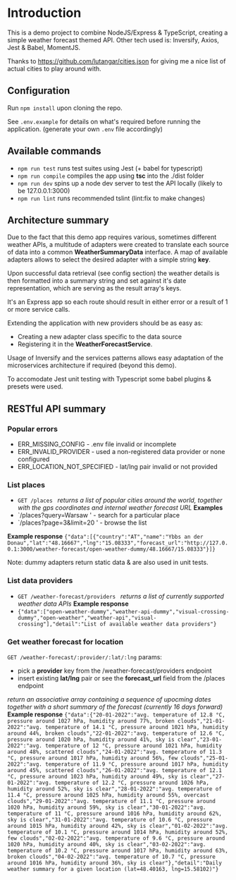 # Introduction

This is a demo project to combine NodeJS/Express & TypeScript, creating a simple weather forecast themed API. Other tech used is: Inversify, Axios, Jest & Babel, MomentJS.

Thanks to https://github.com/lutangar/cities.json for giving me a nice list of actual cities to play around with.

## Configuration

Run `npm install` upon cloning the repo.

See `.env.example` for details on what's required before running the application. (generate your own `.env` file accordingly)

## Available commands
- `npm run test` runs test suites using Jest (+ babel for typescript)
- `npm run compile` compiles the app using **tsc** into the ./dist folder
- `npm run dev` spins up a node dev server to test the API locally (likely to be 127.0.0.1:3000)
- `npm run lint` runs recommended tslint (lint:fix to make changes)

## Architecture summary

Due to the fact that this demo app requires various, sometimes different weather APIs, a multitude of adapters were created to translate each source of data into a common **WeatherSummaryData** interface. A map of available adapters allows to select the desired adapter with a simple string **key**.

Upon successful data retrieval (see config section) the weather details is then formatted into a summary string and set against it's date representation, which are serving as the result array's keys.

It's an Express app so each route should result in either error or a result of 1 or more service calls.

Extending the application with new providers should be as easy as:
- Creating a new adapter class specific to the data source
- Registering it in the **WeatherForecastService**.

Usage of Inversify and the services patterns allows easy adaptation of the microservices architecture if required (beyond this demo).

To accomodate Jest unit testing with Typescript some babel plugins & presets were used.

## RESTful API summary

### Popular errors
- ERR_MISSING_CONFIG - .env file invalid or incomplete
- ERR_INVALID_PROVIDER - used a non-registered data provider or none configured
- ERR_LOCATION_NOT_SPECIFIED - lat/lng pair invalid or not provided

### List places
- `GET /places `
*returns a list of popular cities around the world, together with the gps coordinates and internal weather forecast URL*
**Examples**
- `/places?query=Warsaw ' - search for a particular place
- `/places?page=3&limit=20 ' - browse the list

**Example response**
`{"data":[{"country":"AT","name":"Ybbs an der Donau","lat":"48.16667","lng":"15.08333","forecast_url":"http://127.0.0.1:3000/weather-forecast/open-weather-dummy/48.16667/15.08333"}]}`

Note: dummy adapters return static data & are also used in unit tests.

### List data providers
- `GET /weather-forecast/providers `
*returns a list of currently supported weather data APIs*
**Example response**
- `{"data":["open-weather-dummy","weather-api-dummy","visual-crossing-dummy","open-weather","weather-api","visual-crossing"],"detail":"List of available weather data providers"}`

### Get weather forecast for location
`GET /weather-forecast/:provider/:lat/:lng`
params:
- pick a **provider** key from the /weather-forecast/providers endpoint
- insert existing **lat/lng** pair or see the **forecast_url** field from the /places endpoint

*return an associative array containing a sequence of upocming dates together with a short summary of the forecast (currently 16 days forward)*
**Example response**
` {"data":{"20-01-2022":"avg. temperature of 12.8 °C, pressure around 1027 hPa, humidity around 77%, broken clouds","21-01-2022":"avg. temperature of 14.1 °C, pressure around 1021 hPa, humidity around 44%, broken clouds","22-01-2022":"avg. temperature of 12.6 °C, pressure around 1020 hPa, humidity around 41%, sky is clear","23-01-2022":"avg. temperature of 12 °C, pressure around 1021 hPa, humidity around 48%, scattered clouds","24-01-2022":"avg. temperature of 11.3 °C, pressure around 1017 hPa, humidity around 56%, few clouds","25-01-2022":"avg. temperature of 11.9 °C, pressure around 1017 hPa, humidity around 45%, scattered clouds","26-01-2022":"avg. temperature of 12.1 °C, pressure around 1023 hPa, humidity around 49%, sky is clear","27-01-2022":"avg. temperature of 12.2 °C, pressure around 1026 hPa, humidity around 52%, sky is clear","28-01-2022":"avg. temperature of 11.4 °C, pressure around 1025 hPa, humidity around 55%, overcast clouds","29-01-2022":"avg. temperature of 11.1 °C, pressure around 1020 hPa, humidity around 59%, sky is clear","30-01-2022":"avg. temperature of 11 °C, pressure around 1016 hPa, humidity around 62%, sky is clear","31-01-2022":"avg. temperature of 10.6 °C, pressure around 1015 hPa, humidity around 42%, sky is clear","01-02-2022":"avg. temperature of 10.1 °C, pressure around 1014 hPa, humidity around 52%, few clouds","02-02-2022":"avg. temperature of 9.6 °C, pressure around 1020 hPa, humidity around 40%, sky is clear","03-02-2022":"avg. temperature of 10.2 °C, pressure around 1017 hPa, humidity around 63%, broken clouds","04-02-2022":"avg. temperature of 10.7 °C, pressure around 1016 hPa, humidity around 36%, sky is clear"},"detail":"Daily weather summary for a given location (lat=48.40163, lng=15.58102)"} `
